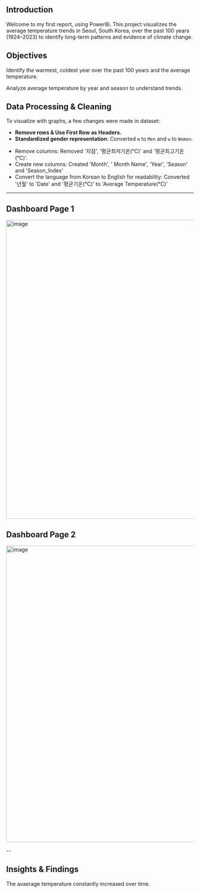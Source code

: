 ## Introduction
Welcome to my first report, using PowerBi. This project visualizes the average temperature trends in Seoul, South Korea, over the past 100 years (1924–2023) to identify long-term patterns and evidence of climate change.

## Objectives
Identify the warmest, coldest year over the past 100 years and the average temperature.

Analyze average temperature by year and season to understand trends.

## Data Processing & Cleaning
To visualize with graphs, a few changes were made in dataset:

- **Remove rows & Use First Row as Headers.**
- **Standardized gender representation**: Converted `m` to `Men` and `w` to `Women`.

* Remove columns: Removed '지점', '평균최저기온(℃)' and '평균최고기온(℃)'.
* Create new columns: Created 'Month', ' Month Name', 'Year', 'Season' and 'Season_Index'
* Convert the language from Korean to English for readability: Converted '년월' to 'Date' and '평균기온(℃)' to 'Average Temperature(℃)'


---
## Dashboard Page 1
<img width="1430" height="801" alt="image" src="https://github.com/user-attachments/assets/19ab8613-df62-47ec-96ae-43fd715bed1e" />

## Dashboard Page 2
<img width="1416" height="795" alt="image" src="https://github.com/user-attachments/assets/4f697f8d-1d0c-4157-9d6a-d99af0c48459" />

--


## Insights & Findings

The avaerage temperature constantly increased over time.
